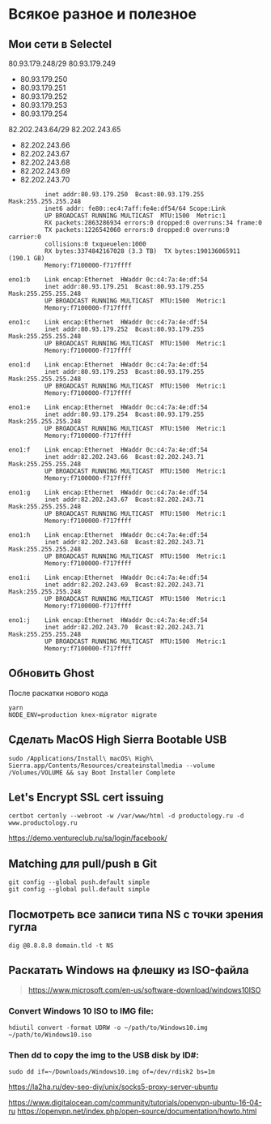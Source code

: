 # Всякое разное и полезное

## Мои сети в Selectel

80.93.179.248/29
80.93.179.249
* 80.93.179.250
* 80.93.179.251
* 80.93.179.252
* 80.93.179.253
* 80.93.179.254

82.202.243.64/29
82.202.243.65
* 82.202.243.66
* 82.202.243.67
* 82.202.243.68
* 82.202.243.69
* 82.202.243.70

```eno1      Link encap:Ethernet  HWaddr 0c:c4:7a:4e:df:54
          inet addr:80.93.179.250  Bcast:80.93.179.255  Mask:255.255.255.248
          inet6 addr: fe80::ec4:7aff:fe4e:df54/64 Scope:Link
          UP BROADCAST RUNNING MULTICAST  MTU:1500  Metric:1
          RX packets:2863286934 errors:0 dropped:0 overruns:34 frame:0
          TX packets:1226542060 errors:0 dropped:0 overruns:0 carrier:0
          collisions:0 txqueuelen:1000
          RX bytes:3374842167028 (3.3 TB)  TX bytes:190136065911 (190.1 GB)
          Memory:f7100000-f717ffff

eno1:b    Link encap:Ethernet  HWaddr 0c:c4:7a:4e:df:54
          inet addr:80.93.179.251  Bcast:80.93.179.255  Mask:255.255.255.248
          UP BROADCAST RUNNING MULTICAST  MTU:1500  Metric:1
          Memory:f7100000-f717ffff

eno1:c    Link encap:Ethernet  HWaddr 0c:c4:7a:4e:df:54
          inet addr:80.93.179.252  Bcast:80.93.179.255  Mask:255.255.255.248
          UP BROADCAST RUNNING MULTICAST  MTU:1500  Metric:1
          Memory:f7100000-f717ffff

eno1:d    Link encap:Ethernet  HWaddr 0c:c4:7a:4e:df:54
          inet addr:80.93.179.253  Bcast:80.93.179.255  Mask:255.255.255.248
          UP BROADCAST RUNNING MULTICAST  MTU:1500  Metric:1
          Memory:f7100000-f717ffff

eno1:e    Link encap:Ethernet  HWaddr 0c:c4:7a:4e:df:54
          inet addr:80.93.179.254  Bcast:80.93.179.255  Mask:255.255.255.248
          UP BROADCAST RUNNING MULTICAST  MTU:1500  Metric:1
          Memory:f7100000-f717ffff

eno1:f    Link encap:Ethernet  HWaddr 0c:c4:7a:4e:df:54
          inet addr:82.202.243.66  Bcast:82.202.243.71  Mask:255.255.255.248
          UP BROADCAST RUNNING MULTICAST  MTU:1500  Metric:1
          Memory:f7100000-f717ffff

eno1:g    Link encap:Ethernet  HWaddr 0c:c4:7a:4e:df:54
          inet addr:82.202.243.67  Bcast:82.202.243.71  Mask:255.255.255.248
          UP BROADCAST RUNNING MULTICAST  MTU:1500  Metric:1
          Memory:f7100000-f717ffff

eno1:h    Link encap:Ethernet  HWaddr 0c:c4:7a:4e:df:54
          inet addr:82.202.243.68  Bcast:82.202.243.71  Mask:255.255.255.248
          UP BROADCAST RUNNING MULTICAST  MTU:1500  Metric:1
          Memory:f7100000-f717ffff

eno1:i    Link encap:Ethernet  HWaddr 0c:c4:7a:4e:df:54
          inet addr:82.202.243.69  Bcast:82.202.243.71  Mask:255.255.255.248
          UP BROADCAST RUNNING MULTICAST  MTU:1500  Metric:1
          Memory:f7100000-f717ffff

eno1:j    Link encap:Ethernet  HWaddr 0c:c4:7a:4e:df:54
          inet addr:82.202.243.70  Bcast:82.202.243.71  Mask:255.255.255.248
          UP BROADCAST RUNNING MULTICAST  MTU:1500  Metric:1
          Memory:f7100000-f717ffff
```






















## Обновить Ghost

После раскатки нового кода

```
yarn
NODE_ENV=production knex-migrator migrate
```

## Сделать MacOS High Sierra Bootable USB

```
sudo /Applications/Install\ macOS\ High\ Sierra.app/Contents/Resources/createinstallmedia --volume /Volumes/VOLUME && say Boot Installer Complete
```

## Let's Encrypt SSL cert issuing

```
certbot certonly --webroot -w /var/www/html -d productology.ru -d www.productology.ru
```

https://demo.ventureclub.ru/sa/login/facebook/


## Matching для pull/push в Git

```
git config --global push.default simple
git config --global pull.default simple
```

## Посмотреть все записи типа NS с точки зрения гугла

```
dig @8.8.8.8 domain.tld -t NS
```

## Раскатать Windows на флешку из ISO-файла

> https://www.microsoft.com/en-us/software-download/windows10ISO

### Convert Windows 10 ISO to IMG file:

```
hdiutil convert -format UDRW -o ~/path/to/Windows10.img ~/path/to/Windows10.iso
```

### Then dd to copy the img to the USB disk by ID#:

```
sudo dd if=~/Downloads/Windows10.img of=/dev/rdisk2 bs=1m
```










https://la2ha.ru/dev-seo-diy/unix/socks5-proxy-server-ubuntu










https://www.digitalocean.com/community/tutorials/openvpn-ubuntu-16-04-ru
https://openvpn.net/index.php/open-source/documentation/howto.html








